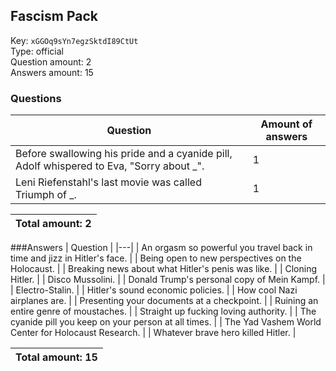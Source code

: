 ## Fascism Pack
Key: `xGGOq9sYn7egzSktdI89CtUt`  
Type: official  
Question amount: 2  
Answers amount: 15
### Questions
| Question | Amount of answers |
|---|---|
| Before swallowing his pride and a cyanide pill, Adolf whispered to Eva, "Sorry about _". | 1 |
| Leni Riefenstahl's last movie was called Triumph of _. | 1 |

|Total amount: 2|
|---|
###Answers
| Question |
|---|
| An orgasm so powerful you travel back in time and jizz in Hitler's face. |
| Being open to new perspectives on the Holocaust. |
| Breaking news about what Hitler's penis was like. |
| Cloning Hitler. |
| Disco Mussolini. |
| Donald Trump's personal copy of Mein Kampf. |
| Electro-Stalin. |
| Hitler's sound economic policies. |
| How cool Nazi airplanes are. |
| Presenting your documents at a checkpoint. |
| Ruining an entire genre of moustaches. |
| Straight up fucking loving authority. |
| The cyanide pill you keep on your person at all times. |
| The Yad Vashem World Center for Holocaust Research. |
| Whatever brave hero killed Hitler. |

|Total amount: 15|
|---|